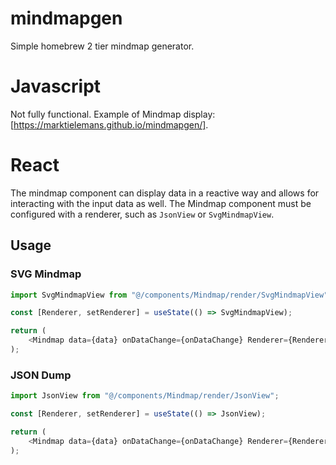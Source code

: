 # mindmapgen
Simple homebrew 2 tier mindmap generator.

# Javascript
Not fully functional. Example of Mindmap display: [https://marktielemans.github.io/mindmapgen/].

# React
The mindmap component can display data in a reactive way and allows for interacting with the input data as well.
The Mindmap component must be configured with a renderer, such as `JsonView` or `SvgMindmapView`.

## Usage

### SVG Mindmap
```ts
import SvgMindmapView from "@/components/Mindmap/render/SvgMindmapView";

const [Renderer, setRenderer] = useState(() => SvgMindmapView);

return (
    <Mindmap data={data} onDataChange={onDataChange} Renderer={Renderer} renderConfig={{showToolTip: false, showControlBar: false, arrowColor: 'red', arrowCurveExclFactor: 0.8, dimensions: { x: 0, y: 0, w: 0, h: 0 }}} />
);
```

### JSON Dump
```ts
import JsonView from "@/components/Mindmap/render/JsonView";

const [Renderer, setRenderer] = useState(() => JsonView);

return (
    <Mindmap data={data} onDataChange={onDataChange} Renderer={Renderer} />
);
```
